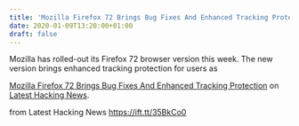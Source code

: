 ```yaml
---
title: 'Mozilla Firefox 72 Brings Bug Fixes And Enhanced Tracking Protection'
date: 2020-01-09T13:20:00+01:00
draft: false
---
```


Mozilla has rolled-out its Firefox 72 browser version this week. The new version brings enhanced tracking protection for users as

[Mozilla Firefox 72 Brings Bug Fixes And Enhanced Tracking Protection](https://latesthackingnews.com/2020/01/09/mozilla-firefox-72-brings-bug-fixes-and-enhanced-tracking-protection/) on [Latest Hacking News](https://latesthackingnews.com).

  
  
from Latest Hacking News https://ift.tt/35BkCo0